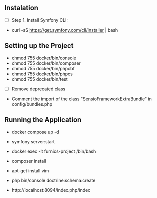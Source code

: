 ## Instalation

- [ ] Step 1. Install Symfony CLI: 
- curl -sS https://get.symfony.com/cli/installer | bash


## Setting up the Project

- chmod 755 docker/bin/console
- chmod 755 docker/bin/composer
- chmod 755 docker/bin/phpcbf
- chmod 755 docker/bin/phpcs
- chmod 755 docker/bin/test

- [ ] Remove deprecated class
- Comment the import of the class "SensioFrameworkExtraBundle" in config/bundles.php


## Running the Application

- docker compose up -d
<!-- oder -->
- symfony server:start
<!-- Go in the App container with the  Command: -->
- docker exec -it furnics-project /bin/bash
<!-- Install Composer manually because Composer have not genarate the vendor file by starting the container with Dockerfile -->
- composer install
<!-- Install vim to edit the php-ini file -->
- apt-get install vim

<!-- Damit der Adminn Bilder uploaden kann ist es notwendig Directory Permissions und Directory Ownership zu geben -->

<!-- create the database schema by running -->
- php bin/console doctrine:schema:create
<!-- Open the browser on following link -->
- http://localhost:8094/index.php/index
